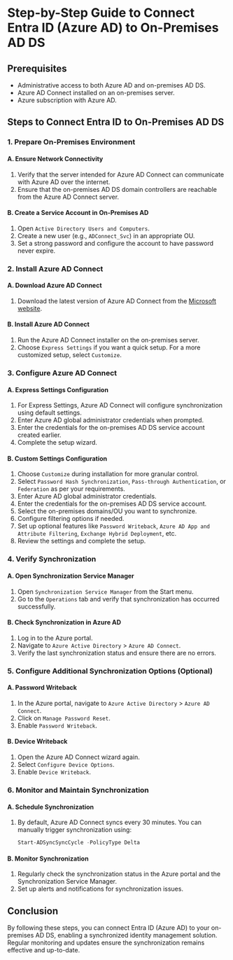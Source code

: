 # Step-by-Step Guide to Connect Entra ID (Azure AD) to On-Premises AD DS

## Prerequisites
- Administrative access to both Azure AD and on-premises AD DS.
- Azure AD Connect installed on an on-premises server.
- Azure subscription with Azure AD.

## Steps to Connect Entra ID to On-Premises AD DS

### 1. Prepare On-Premises Environment

#### A. Ensure Network Connectivity
1. Verify that the server intended for Azure AD Connect can communicate with Azure AD over the internet.
2. Ensure that the on-premises AD DS domain controllers are reachable from the Azure AD Connect server.

#### B. Create a Service Account in On-Premises AD
1. Open `Active Directory Users and Computers`.
2. Create a new user (e.g., `ADConnect_Svc`) in an appropriate OU.
3. Set a strong password and configure the account to have password never expire.

### 2. Install Azure AD Connect

#### A. Download Azure AD Connect
1. Download the latest version of Azure AD Connect from the [Microsoft website](https://www.microsoft.com/en-us/download/details.aspx?id=47594).

#### B. Install Azure AD Connect
1. Run the Azure AD Connect installer on the on-premises server.
2. Choose `Express Settings` if you want a quick setup. For a more customized setup, select `Customize`.

### 3. Configure Azure AD Connect

#### A. Express Settings Configuration
1. For Express Settings, Azure AD Connect will configure synchronization using default settings.
2. Enter Azure AD global administrator credentials when prompted.
3. Enter the credentials for the on-premises AD DS service account created earlier.
4. Complete the setup wizard.

#### B. Custom Settings Configuration
1. Choose `Customize` during installation for more granular control.
2. Select `Password Hash Synchronization`, `Pass-through Authentication`, or `Federation` as per your requirements.
3. Enter Azure AD global administrator credentials.
4. Enter the credentials for the on-premises AD DS service account.
5. Select the on-premises domains/OU you want to synchronize.
6. Configure filtering options if needed.
7. Set up optional features like `Password Writeback`, `Azure AD App and Attribute Filtering`, `Exchange Hybrid Deployment`, etc.
8. Review the settings and complete the setup.

### 4. Verify Synchronization

#### A. Open Synchronization Service Manager
1. Open `Synchronization Service Manager` from the Start menu.
2. Go to the `Operations` tab and verify that synchronization has occurred successfully.

#### B. Check Synchronization in Azure AD
1. Log in to the Azure portal.
2. Navigate to `Azure Active Directory` > `Azure AD Connect`.
3. Verify the last synchronization status and ensure there are no errors.

### 5. Configure Additional Synchronization Options (Optional)

#### A. Password Writeback
1. In the Azure portal, navigate to `Azure Active Directory` > `Azure AD Connect`.
2. Click on `Manage Password Reset`.
3. Enable `Password Writeback`.

#### B. Device Writeback
1. Open the Azure AD Connect wizard again.
2. Select `Configure Device Options`.
3. Enable `Device Writeback`.

### 6. Monitor and Maintain Synchronization

#### A. Schedule Synchronization
1. By default, Azure AD Connect syncs every 30 minutes. You can manually trigger synchronization using:
    ```powershell
    Start-ADSyncSyncCycle -PolicyType Delta
    ```

#### B. Monitor Synchronization
1. Regularly check the synchronization status in the Azure portal and the Synchronization Service Manager.
2. Set up alerts and notifications for synchronization issues.

## Conclusion
By following these steps, you can connect Entra ID (Azure AD) to your on-premises AD DS, enabling a synchronized identity management solution. Regular monitoring and updates ensure the synchronization remains effective and up-to-date.
